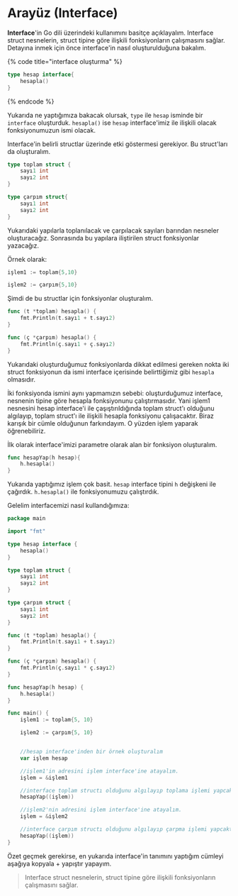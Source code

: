 # Arayüz \(Interface\)

**Interface**'in Go dili üzerindeki kullanımını basitçe açıklayalım. Interface struct nesnelerin, struct tipine göre ilişkili fonksiyonların çalışmasını sağlar. Detayına inmek için önce interface'in nasıl oluşturulduğuna bakalım.

{% code title="interface oluşturma" %}
```go
type hesap interface{
	hesapla()
}
```
{% endcode %}

Yukarıda ne yaptığımıza bakacak olursak, `type` ile `hesap` isminde bir `interface` oluşturduk. `hesapla()` ise `hesap` interface'imiz ile ilişkili olacak fonksiyonumuzun ismi olacak.

Interface'in belirli structlar üzerinde etki göstermesi gerekiyor. Bu struct'ları da oluşturalım.

```go
type toplam struct {
	sayı1 int
	sayı2 int
}

type çarpım struct{
	sayı1 int
	sayı2 int
}
```

Yukarıdaki yapılarla toplanılacak ve çarpılacak sayıları barından nesneler oluşturacağız. Sonrasında bu yapılara iliştirilen struct fonksiyonlar yazacağız.

Örnek olarak:

```go
işlem1 := toplam{5,10}

işlem2 := çarpım{5,10}
```

Şimdi de bu structlar için fonksiyonlar oluşturalım.

```go
func (t *toplam) hesapla() {
	fmt.Println(t.sayı1 + t.sayı2)
}

func (ç *çarpım) hesapla() {
	fmt.Println(ç.sayı1 + ç.sayı2)
}
```

Yukarıdaki oluşturduğumuz fonksiyonlarda dikkat edilmesi gereken nokta iki struct fonksiyonun da ismi interface içerisinde belirttiğimiz gibi `hesapla` olmasıdır.

İki fonksiyonda ismini aynı yapmamızın sebebi: oluşturduğumuz interface, nesnenin tipine göre hesapla fonksiyonunu çalıştırmasıdır. Yani işlem1 nesnesini hesap interface'i ile çaşıştırıldığında toplam struct'ı olduğunu algılayıp, toplam struct'ı ile ilişkili hesapla fonksiyonu çalışacaktır. Biraz karışık bir cümle olduğunun farkındayım. O yüzden işlem yaparak öğrenebiliriz.

İlk olarak interface'imizi parametre olarak alan bir fonksiyon oluşturalım.

```go
func hesapYap(h hesap){
	h.hesapla()
}
```

Yukarıda yaptığımız işlem çok basit. `hesap` interface tipini `h` değişkeni ile çağırdık. `h.hesapla()` ile fonksiyonumuzu çalıştırdık.

Gelelim interfacemizi nasıl kullandığımıza:

```go
package main

import "fmt"

type hesap interface {
	hesapla()
}

type toplam struct {
	sayı1 int
	sayı2 int
}

type çarpım struct {
	sayı1 int
	sayı2 int
}

func (t *toplam) hesapla() {
	fmt.Println(t.sayı1 + t.sayı2)
}

func (ç *çarpım) hesapla() {
	fmt.Println(ç.sayı1 * ç.sayı2)
}

func hesapYap(h hesap) {
	h.hesapla()
}

func main() {
	işlem1 := toplam{5, 10}

	işlem2 := çarpım{5, 10}


	//hesap interface'inden bir örnek oluşturalım
	var işlem hesap

	//işlem1'in adresini işlem interface'ine atayalım.
	işlem = &işlem1

	//interface toplam structı olduğunu algılayıp toplama işlemi yapcaktır.
	hesapYap((işlem))

	//işlem2'nin adresini işlem interface'ine atayalım.
	işlem = &işlem2

	//interface çarpım structı olduğunu algılayıp çarpma işlemi yapcaktır.
	hesapYap((işlem))
}
```

Özet geçmek gerekirse, en yukarıda interface'in tanımını yaptığım cümleyi aşağıya kopyala + yapıştır yapayım.

> Interface struct nesnelerin, struct tipine göre ilişkili fonksiyonların çalışmasını sağlar.

